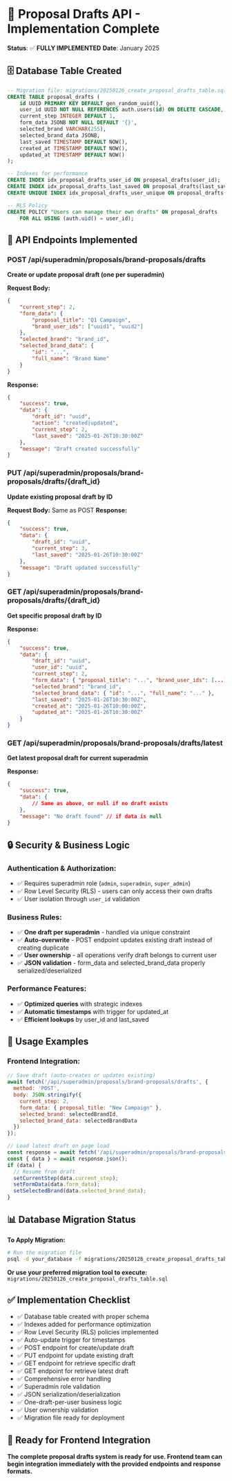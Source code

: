 # 📝 Proposal Drafts API - Implementation Complete

**Status**: ✅ **FULLY IMPLEMENTED**
**Date**: January 2025

## 🗄️ Database Table Created

```sql
-- Migration file: migrations/20250126_create_proposal_drafts_table.sql
CREATE TABLE proposal_drafts (
    id UUID PRIMARY KEY DEFAULT gen_random_uuid(),
    user_id UUID NOT NULL REFERENCES auth.users(id) ON DELETE CASCADE,
    current_step INTEGER DEFAULT 1,
    form_data JSONB NOT NULL DEFAULT '{}',
    selected_brand VARCHAR(255),
    selected_brand_data JSONB,
    last_saved TIMESTAMP DEFAULT NOW(),
    created_at TIMESTAMP DEFAULT NOW(),
    updated_at TIMESTAMP DEFAULT NOW()
);

-- Indexes for performance
CREATE INDEX idx_proposal_drafts_user_id ON proposal_drafts(user_id);
CREATE INDEX idx_proposal_drafts_last_saved ON proposal_drafts(last_saved DESC);
CREATE UNIQUE INDEX idx_proposal_drafts_user_unique ON proposal_drafts(user_id);

-- RLS Policy
CREATE POLICY "Users can manage their own drafts" ON proposal_drafts
    FOR ALL USING (auth.uid() = user_id);
```

## 📡 API Endpoints Implemented

### **POST /api/superadmin/proposals/brand-proposals/drafts**
**Create or update proposal draft (one per superadmin)**

**Request Body:**
```json
{
    "current_step": 2,
    "form_data": {
        "proposal_title": "Q1 Campaign",
        "brand_user_ids": ["uuid1", "uuid2"]
    },
    "selected_brand": "brand_id",
    "selected_brand_data": {
        "id": "...",
        "full_name": "Brand Name"
    }
}
```

**Response:**
```json
{
    "success": true,
    "data": {
        "draft_id": "uuid",
        "action": "created|updated",
        "current_step": 2,
        "last_saved": "2025-01-26T10:30:00Z"
    },
    "message": "Draft created successfully"
}
```

### **PUT /api/superadmin/proposals/brand-proposals/drafts/{draft_id}**
**Update existing proposal draft by ID**

**Request Body:** Same as POST
**Response:**
```json
{
    "success": true,
    "data": {
        "draft_id": "uuid",
        "current_step": 3,
        "last_saved": "2025-01-26T10:30:00Z"
    },
    "message": "Draft updated successfully"
}
```

### **GET /api/superadmin/proposals/brand-proposals/drafts/{draft_id}**
**Get specific proposal draft by ID**

**Response:**
```json
{
    "success": true,
    "data": {
        "draft_id": "uuid",
        "user_id": "uuid",
        "current_step": 2,
        "form_data": { "proposal_title": "...", "brand_user_ids": [...] },
        "selected_brand": "brand_id",
        "selected_brand_data": { "id": "...", "full_name": "..." },
        "last_saved": "2025-01-26T10:30:00Z",
        "created_at": "2025-01-26T10:00:00Z",
        "updated_at": "2025-01-26T10:30:00Z"
    }
}
```

### **GET /api/superadmin/proposals/brand-proposals/drafts/latest**
**Get latest proposal draft for current superadmin**

**Response:**
```json
{
    "success": true,
    "data": {
        // Same as above, or null if no draft exists
    },
    "message": "No draft found" // if data is null
}
```

## 🔒 Security & Business Logic

### **Authentication & Authorization:**
- ✅ Requires superadmin role (`admin`, `superadmin`, `super_admin`)
- ✅ Row Level Security (RLS) - users can only access their own drafts
- ✅ User isolation through `user_id` validation

### **Business Rules:**
- ✅ **One draft per superadmin** - handled via unique constraint
- ✅ **Auto-overwrite** - POST endpoint updates existing draft instead of creating duplicate
- ✅ **User ownership** - all operations verify draft belongs to current user
- ✅ **JSON validation** - form_data and selected_brand_data properly serialized/deserialized

### **Performance Features:**
- ✅ **Optimized queries** with strategic indexes
- ✅ **Automatic timestamps** with trigger for updated_at
- ✅ **Efficient lookups** by user_id and last_saved

## 🚀 Usage Examples

### **Frontend Integration:**

```javascript
// Save draft (auto-creates or updates existing)
await fetch('/api/superadmin/proposals/brand-proposals/drafts', {
  method: 'POST',
  body: JSON.stringify({
    current_step: 2,
    form_data: { proposal_title: "New Campaign" },
    selected_brand: selectedBrandId,
    selected_brand_data: selectedBrandData
  })
});

// Load latest draft on page load
const response = await fetch('/api/superadmin/proposals/brand-proposals/drafts/latest');
const { data } = await response.json();
if (data) {
  // Resume from draft
  setCurrentStep(data.current_step);
  setFormData(data.form_data);
  setSelectedBrand(data.selected_brand_data);
}
```

## 📊 Database Migration Status

**To Apply Migration:**
```bash
# Run the migration file
psql -d your_database -f migrations/20250126_create_proposal_drafts_table.sql
```

**Or use your preferred migration tool to execute:**
`migrations/20250126_create_proposal_drafts_table.sql`

## ✅ Implementation Checklist

- ✅ Database table created with proper schema
- ✅ Indexes added for performance optimization
- ✅ Row Level Security (RLS) policies implemented
- ✅ Auto-update trigger for timestamps
- ✅ POST endpoint for create/update draft
- ✅ PUT endpoint for update existing draft
- ✅ GET endpoint for retrieve specific draft
- ✅ GET endpoint for retrieve latest draft
- ✅ Comprehensive error handling
- ✅ Superadmin role validation
- ✅ JSON serialization/deserialization
- ✅ One-draft-per-user business logic
- ✅ User ownership validation
- ✅ Migration file ready for deployment

## 🎯 Ready for Frontend Integration

**The complete proposal drafts system is ready for use. Frontend team can begin integration immediately with the provided endpoints and response formats.**